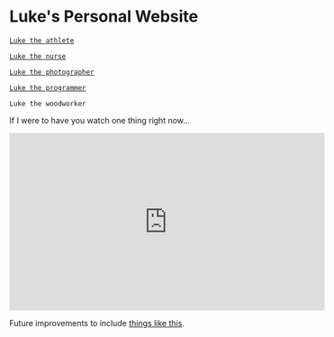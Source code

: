# Luke's Personal Website

[`Luke the athlete`](athlete.html)

[`Luke the nurse`](nursing.html)

[`Luke the photographer`](https://instagram.com/lukewassphotography)

[`Luke the programmer`](https://github.com/wassupluke/)

`Luke the woodworker`

If I were to have you watch one thing right now...
<iframe width="560" height="315" src="https://www.youtube.com/embed/JkUauxVOh80?si=9SFw6hMU1HleTQ25" title="YouTube video player" frameborder="0" allow="accelerometer; autoplay; clipboard-write; encrypted-media; gyroscope; picture-in-picture; web-share" referrerpolicy="strict-origin-when-cross-origin" allowfullscreen></iframe>

Future improvements to include [things like this](https://github.com/alshedivat/al-folio?tab=readme-ov-file).
